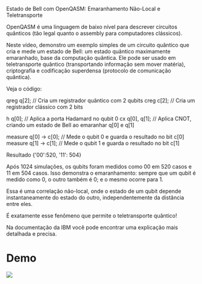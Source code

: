 Estado de Bell com OpenQASM: Emaranhamento Não-Local e Teletransporte
 
OpenQASM é uma linguagem de baixo nível para descrever circuitos quânticos (tão legal quanto o assembly para computadores clássicos).

Neste vídeo, demonstro um exemplo simples de um circuito quântico que cria e mede um estado de Bell: um estado quântico maximamente emaranhado, base da computação quântica. Ele pode ser usado em teletransporte quântico (transportando informação sem mover matéria), criptografia e codificação superdensa (protocolo de comunicação quântica). 

Veja o código:

qreg q[2]; // Cria um registrador quântico com 2 qubits
creg c[2];  // Cria um registrador clássico com 2 bits

h q[0]; // Aplica a porta Hadamard no qubit 0
cx q[0], q[1]; // Aplica CNOT, criando um estado de Bell ao emaranhar q[0] e q[1]

measure q[0] -> c[0]; // Mede o qubit 0 e guarda o resultado no bit c[0]
measure q[1] -> c[1]; // Mede o qubit 1 e guarda o resultado no bit c[1]

Resultado {'00':520, '11': 504} 

Após 1024 simulações, os qubits foram medidos como 00 em 520 casos e 11 em 504 casos. Isso demonstra o emaranhamento: sempre que um qubit é medido como 0, o outro também é 0; e o mesmo ocorre para 1.

Essa é uma correlação não-local, onde o estado de um qubit depende instantaneamente do estado do outro, independentemente da distância entre eles.

É exatamente esse fenômeno que permite o teletransporte quântico!

Na documentação da IBM você pode encontrar uma explicação mais detalhada e precisa.

# Demo
![](https://github.com/qasm/bell_state/demo.gif)


